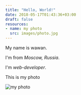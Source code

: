 ```yaml
---
title: "Hello, World!"
date: 2018-05-17T01:43:36+03:00
draft: false
resources:
- name: my photo
  src: images/photo.jpg
---
```


My name is wawan.

I'm from *Moscow, Russia*.

I'm _web-developer_.

This is my photo

![my photo](/posts/my-first-post/photo.jpg)
